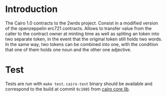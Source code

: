 # Introduction
The Cairo 1.0 contracts to the 2wrds project. Consist in a modified version of the openzeppelin erc721 contracts.
Allows to transfer value from the caller to the contract owner at minting time as well as spliting an token into two separate token, in the event that the original token still holds two words. In the same way, two tokens can be combined into one, with the condition that one of them holds one noun and the other one adjective.

# Test
Tests are run with `make test`. `cairo-test` binary should be available and correspond to the build at commit `9c1905` from [cairo core lib](https://github.com/starkware-libs/cairo/tree/9c190561ce1e8323665857f1a77082925c817b4c).

